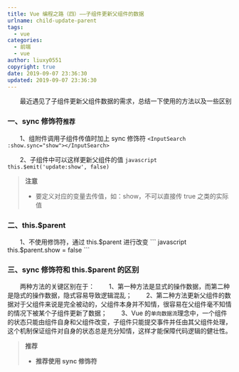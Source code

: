 ```yaml
---
title: Vue 编程之路（四）——子组件更新父组件的数据
urlname: child-update-parent
tags:
  - vue
categories:
  - 前端
  - vue
author: liuxy0551
copyright: true
date: 2019-09-07 23:36:30
updated: 2019-09-07 23:36:30
---
```



　　最近遇见了子组件更新父组件数据的需求，总结一下使用的方法以及一些区别
<!--more-->


### 一、sync 修饰符`推荐`

　　1、组附件调用子组件传值时加上 sync 修饰符
    ```
    <InputSearch :show.sync="show"></InputSearch>
    ```

　　2、子组件中可以这样更新父组件的值
    ``` javascript
    this.$emit('update:show', false)
    ```

>**注意**
>* 要定义对应的变量去传值，如：show，不可以直接传 true 之类的实际值

### 二、this.$parent

　　1、不使用修饰符，通过 this.$parent 进行改变
    ``` javascript
    this.$parent.show = false
    ```

### 三、sync 修饰符和 this.$parent 的区别

　　两种方法的关键区别在于：
　　1、第一种方法是显式的操作数据，而第二种是隐式的操作数据，隐式容易导致逻辑混乱；
　　2、第二种方法更新父组件的数据对于父组件来说是完全被动的，父组件本身并不知情，很容易在父组件毫不知情的情况下被某个子组件更新了数据；
　　3、Vue 的`单向数据流`理念中，一个组件的状态只能由组件自身和父组件改变，子组件只能提交事件并任由其父组件处理，这个机制保证组件对自身的状态总是充分知情，这样才能保障代码逻辑的健壮性。


>**推荐**
>* **推荐使用 sync 修饰符**
